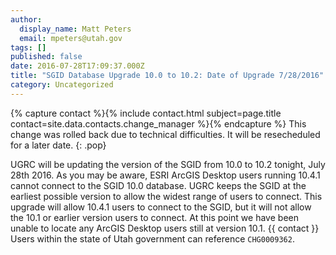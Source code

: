 ```yaml
---
author:
  display_name: Matt Peters
  email: mpeters@utah.gov
tags: []
published: false
date: 2016-07-28T17:09:37.000Z
title: "SGID Database Upgrade 10.0 to 10.2: Date of Upgrade 7/28/2016"
category: Uncategorized
---
```


{% capture contact %}{% include contact.html subject=page.title contact=site.data.contacts.change_manager %}{% endcapture %}
This change was rolled back due to technical difficulties. It will be resecheduled for a later date.
{: .pop}

UGRC will be updating the version of the SGID from 10.0 to 10.2 tonight, July 28th 2016. As you may be aware, ESRI ArcGIS Desktop users running 10.4.1 cannot connect to the SGID 10.0 database. UGRC keeps the SGID at the earliest possible version to allow the widest range of users to connect. This upgrade will allow 10.4.1 users to connect to the SGID, but it will not allow the 10.1 or earlier version users to connect. At this point we have been unable to locate any ArcGIS Desktop users still at version 10.1. {{ contact }} Users within the state of Utah government can reference `CHG0009362`.
